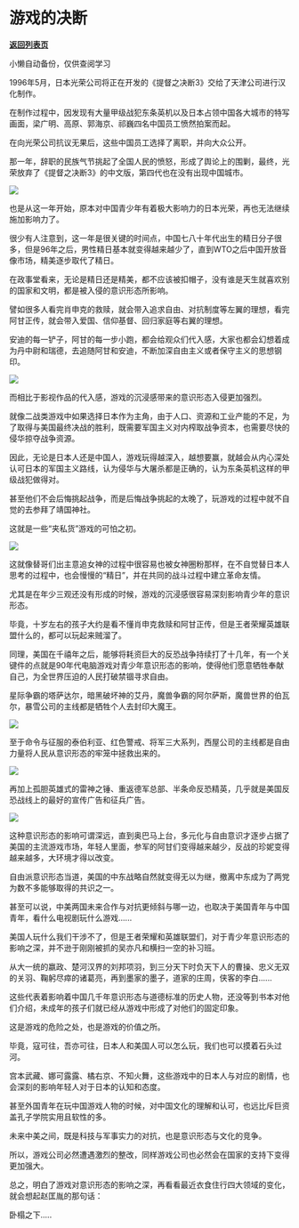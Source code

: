 # 游戏的决断

[**返回列表页**](/gzh/政事堂2019)

小懒自动备份，仅供查阅学习

1996年5月，日本光荣公司将正在开发的《提督之决断3》交给了天津公司进行汉化制作。

  

在制作过程中，因发现有大量甲级战犯东条英机以及日本占领中国各大城市的特写画面，梁广明、高原、郭海京、祁巍四名中国员工愤然拍案而起。

  

在向光荣公司抗议无果后，这些中国员工选择了离职，并向大众公开。  

  

那一年，辞职的民族气节挑起了全国人民的愤怒，形成了舆论上的围剿，最终，光荣放弃了《提督之决断3》的中文版，第四代也在没有出现中国城市。

  

![](https://mmbiz.qpic.cn/mmbiz_jpg/rxhS23yu8cNdNdNUGVCubQVhHtFPyPHIvr2zrxPiaFkYFCh4TUU614hUpRkCiafV1DHlmlr5OVic7XbsmWFGuicLmQ/640?wx_fmt=jpeg)

  

也是从这一年开始，原本对中国青少年有着极大影响力的日本光荣，再也无法继续施加影响力了。  

  

很少有人注意到，这一年是很关键的时间点，中国七八十年代出生的精日分子很多，但是96年之后，男性精日基本就变得越来越少了，直到WTO之后中国开放音像市场，精美逐步取代了精日。

  

在政事堂看来，无论是精日还是精美，都不应该被扣帽子，没有谁是天生就喜欢别的国家和文明，都是被入侵的意识形态所影响。  

  

譬如很多人看完肖申克的救赎，就会带入追求自由、对抗制度等左翼的理想，看完阿甘正传，就会带入爱国、信仰基督、回归家庭等右翼的理想。

  

安迪的每一铲子，阿甘的每一步小跑，都会给观众们代入感，大家也都会幻想着成为丹中尉和瑞德，去追随阿甘和安迪，不断加深自由主义或者保守主义的思想钢印。

  

![](https://mmbiz.qpic.cn/mmbiz_jpg/rxhS23yu8cNdNdNUGVCubQVhHtFPyPHIjOF06J4OywYtZ0EB4uMicOBibMPAYePlZ1q8lq2KdAXcJ9FO5iaekKOJA/640?wx_fmt=jpeg)

  

而相比于影视作品的代入感，游戏的沉浸感带来的意识形态入侵更加强烈。  

  

就像二战类游戏中如果选择日本作为主角，由于人口、资源和工业产能的不足，为了取得与美国最终决战的胜利，既需要军国主义对内榨取战争资本，也需要尽快的侵华掠夺战争资源。

  

因此，无论是日本人还是中国人，游戏玩得越深入，越想要赢，就越会从内心深处认可日本的军国主义路线，认为侵华与大屠杀都是正确的，认为东条英机这样的甲级战犯做得对。

  

甚至他们不会后悔挑起战争，而是后悔战争挑起的太晚了，玩游戏的过程中就不自觉的去参拜了靖国神社。

  

这就是一些“夹私货”游戏的可怕之初。

  

![](https://mmbiz.qpic.cn/mmbiz_jpg/rxhS23yu8cNdNdNUGVCubQVhHtFPyPHI6RTiajLaSu9MeicHHdv8EKDlZAoDdPCfuGM2WUV6Ug5MhRqGQyet7BGg/640?wx_fmt=jpeg)

  

这就像替哥们出主意追女神的过程中很容易也被女神圈粉那样，在不自觉替日本人思考的过程中，也会慢慢的“精日”，并在共同的战斗过程中建立革命友情。

  

尤其是在年少三观还没有形成的时候，游戏的沉浸感很容易深刻影响青少年的意识形态。

  

毕竟，十岁左右的孩子大约是看不懂肖申克救赎和阿甘正传，但是王者荣耀英雄联盟什么的，都可以玩起来贼溜了。  

  

同理，美国在千禧年之后，能够将耗资巨大的反恐战争持续打了十几年，有一个关键件的点就是90年代电脑游戏对青少年意识形态的影响，使得他们愿意牺牲奉献自己，为全世界压迫的人民打破禁锢寻求自由。

  

星际争霸的塔萨达尔，暗黑破坏神的艾丹，魔兽争霸的阿尔萨斯，魔兽世界的伯瓦尔，暴雪公司的主线都是牺牲个人去封印大魔王。

  

![](https://mmbiz.qpic.cn/mmbiz_jpg/rxhS23yu8cNdNdNUGVCubQVhHtFPyPHIJBkU2fwY19NvHVCIfWdW6AVDexCWX8DwDELNpKy4y3p5kQhHVqBiaEA/640?wx_fmt=jpeg)

  

至于命令与征服的泰伯利亚、红色警戒、将军三大系列，西屋公司的主线都是自由力量将人民从意识形态的牢笼中拯救出来的。  

  

![](https://mmbiz.qpic.cn/mmbiz_jpg/rxhS23yu8cNdNdNUGVCubQVhHtFPyPHI1rr8QdUbhnlYziam7ugn2ibzqKsh1IflNJV7pUZ8eLlL76btichqt1gww/640?wx_fmt=jpeg)

  

再加上孤胆英雄式的雷神之锤、重返德军总部、半条命反恐精英，几乎就是美国反恐战线上的最好的宣传广告和征兵广告。

![](https://mmbiz.qpic.cn/mmbiz_jpg/rxhS23yu8cNdNdNUGVCubQVhHtFPyPHI2uamdtp91KsQliaFbRFqPfDJQTzLyMRSvMmBiafQBMCUVPVW7JUoaQmg/640?wx_fmt=jpeg)

  

这种意识形态的影响可谓深远，直到奥巴马上台，多元化与自由意识才逐步占据了美国的主流游戏市场，年轻人里面，参军的阿甘们变得越来越少，反战的珍妮变得越来越多，大环境才得以改变。

  

自由派意识形态当道，美国的中东战略自然就变得无以为继，撤离中东成为了两党为数不多能够取得的共识之一。  

  

甚至可以说，中美两国未来合作与对抗更倾斜与哪一边，也取决于美国青年与中国青年，看什么电视剧玩什么游戏......  

  

美国人玩什么我们干涉不了，但是王者荣耀和英雄联盟们，对于青少年意识形态的影响之深，并不逊于刚刚被抓的吴亦凡和横扫一空的补习班。

  

从大一统的嬴政、楚河汉界的刘邦项羽，到三分天下时负天下人的曹操、忠义无双的关羽、鞠躬尽瘁的诸葛亮，再到墨家的墨子，道家的庄周，侠客的李白......

  

这些代表着影响着中国几千年意识形态与道德标准的历史人物，还没等到书本对他们介绍，未成年的孩子们就已经从游戏中形成了对他们的固定印象。

  

这是游戏的危险之处，也是游戏的价值之所。  

  

毕竟，寇可往，吾亦可往，日本人和美国人可以怎么玩，我们也可以摸着石头过河。

  

宫本武藏、娜可露露、橘右京、不知火舞，这些游戏中的日本人与对应的剧情，也会深刻的影响年轻人对于日本的认知和态度。

  

甚至外国青年在玩中国游戏人物的时候，对中国文化的理解和认可，也远比斥巨资盖孔子学院实用且软性的多。  

  

未来中美之间，既是科技与军事实力的对抗，也是意识形态与文化的竞争。

  

所以，游戏公司必然遭遇激烈的整改，同样游戏公司也必然会在国家的支持下变得更加强大。

  

总之，明白了游戏对意识形态的影响之深，再看看最近衣食住行四大领域的变化，就会想起赵匡胤的那句话：

  

卧榻之下.....  

  

